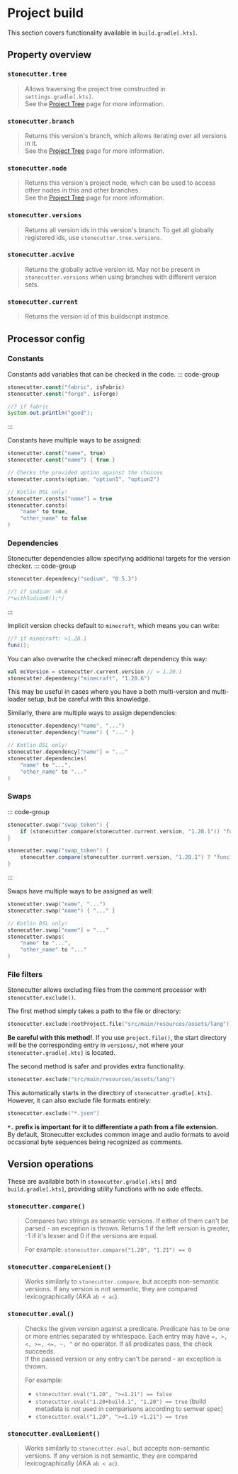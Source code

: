 # Project build

This section covers functionality available in `build.gradle[.kts]`.

## Property overview
### `stonecutter.tree`
> Allows traversing the project tree constructed in `settings.gradle[.kts]`.  
> See the [Project Tree](/stonecutter/project-tree) page for more information.

### `stonecutter.branch`
> Returns this version's branch, which allows iterating over all versions in it.  
> See the [Project Tree](/stonecutter/project-tree) page for more information.

### `stonecutter.node`
> Returns this version's project node, which can be used to access other nodes in this and other branches.  
> See the [Project Tree](/stonecutter/project-tree) page for more information.

### `stonecutter.versions`
> Returns all version ids in this version's branch. To get all globally registered ids, use `stonecutter.tree.versions`.

### `stonecutter.acvive`
> Returns the globally active version id. 
> May not be present in `stonecutter.versions` when using branches with different version sets.

### `stonecutter.current`
> Returns the version id of this buildscript instance.

## Processor config
### Constants
Constants add variables that can be checked in the code.
::: code-group
```kotlin [build.gradle[.kts]]
stonecutter.const("fabric", isFabric)
stonecutter.const("forge", isForge)
```
```java [code.java]
//? if fabric
System.out.println("good");
```
:::

Constants have multiple ways to be assigned:
```kotlin [build.gradle[.kts]]
stonecutter.const("name", true)
stonecutter.const("name") { true }

// Checks the provided option against the choices
stonecutter.consts(option, "option1", "option2")

// Kotlin DSL only!
stonecutter.consts["name"] = true
stonecutter.consts(
    "name" to true,
    "other_name" to false
)
```

### Dependencies
Stonecutter dependencies allow specifying additional targets for the version checker.
::: code-group
```kotlin [build.gradle[.kts]]
stonecutter.dependency("sodium", "0.5.3")
```
```java [code.java]
//? if sodium: >0.6
/*withSodium6();*/
```
:::

Implicit version checks default to `minecraft`, which means you can write:
```java [code.java]
//? if minecraft: >1.20.1
func();
```
You can also overwrite the checked minecraft dependency this way:
```kotlin [build.gradle[.kts]]
val mcVersion = stonecutter.current.version // = 1.20.1
stonecutter.dependency("minecraft", "1.20.6")
```
This may be useful in cases where you have a both multi-version and multi-loader setup, but be careful with this knowledge.

Similarly, there are multiple ways to assign dependencies:
```kotlin [build.gradle[.kts]]
stonecutter.dependency("name", "...")
stonecutter.dependency("name") { "..." }

// Kotlin DSL only!
stonecutter.dependency["name"] = "..."
stonecutter.dependencies(
    "name" to "...",
    "other_name" to "..."
)
```

### Swaps
::: code-group
```kotlin [build.gradle.kts]
stonecutter.swap("swap_token") {
    if (stonecutter.compare(stonecutter.current.version, "1.20.1")) "func1()" else "func2()"
}
```

```groovy [build.gradle]
stonecutter.swap("swap_token") {
    stonecutter.compare(stonecutter.current.version, "1.20.1") ? "func1()" : "func2()"
}
```
:::

Swaps have multiple ways to be assigned as well:
```kotlin [build.gradle[.kts]]
stonecutter.swap("name", "...")
stonecutter.swap("name") { "..." }

// Kotlin DSL only!
stonecutter.swap["name"] = "..."
stonecutter.swaps(
    "name" to "...",
    "other_name" to "..."
)
```

### File filters
Stonecutter allows excluding files from the comment processor with `stonecutter.exclude()`.

The first method simply takes a path to the file or directory:
```kotlin [build.gradle[.kts]]
stonecutter.exclude(rootProject.file("src/main/resources/assets/lang"))
```
**Be careful with this method!**. If you use `project.file()`, the start directory will be the corresponding entry in `versions/`,
not where your `stonecutter.gradle[.kts]` is located.

The second method is safer and provides extra functionality.
```kotlin [build.gradle[.kts]]
stonecutter.exclude("src/main/resources/assets/lang")
```
This automatically starts in the directory of `stonecutter.gradle[.kts]`. However, it can also exclude file formats entirely:
```kotlin [build.gradle[.kts]]
stonecutter.exclude("*.json")
```
**`*.` prefix is important for it to differentiate a path from a file extension.**  
By default,
Stonecutter excludes common image and audio formats to avoid occasional byte sequences being recognized as comments.

## Version operations
These are available both in `stonecutter.gradle[.kts]` and `build.gradle[.kts]`, providing utility functions with no side effects.

### `stonecutter.compare()`
> Compares two strings as semantic versions. If either of them can't be parsed - an exception is thrown.
> Returns 1 if the left version is greater, -1 if it's lesser and 0 if the versions are equal.
> 
> For example: `stonecutter.compare("1.20", "1.21") == 0`

### `stonecutter.compareLenient()`
> Works similarly to `stonecutter.compare`, but accepts non-semantic versions.
> If any version is not semantic, they are compared lexicographically (AKA `ab < ac`).

### `stonecutter.eval()`
> Checks the given version against a predicate.
> Predicate has to be one or more entries separated by whitespace. 
> Each entry may have `=, >, <, >=, <=, ~, ^` or no operator.
> If all predicates pass, the check succeeds.  
> If the passed version or any entry can't be parsed - an exception is thrown.
> 
> For example:
> - `stonecutter.eval("1.20", ">=1.21") == false`
> - `stonecutter.eval("1.20+build.1", "1.20") == true` (build metadata is not used in comparisons according to semver spec)
> - `stonecutter.eval("1.20", ">=1.19 <1.21") == true`

### `stonecutter.evalLenient()`
> Works similarly to `stonecutter.eval`, but accepts non-semantic versions.
> If any version is not semantic, they are compared lexicographically (AKA `ab < ac`).
